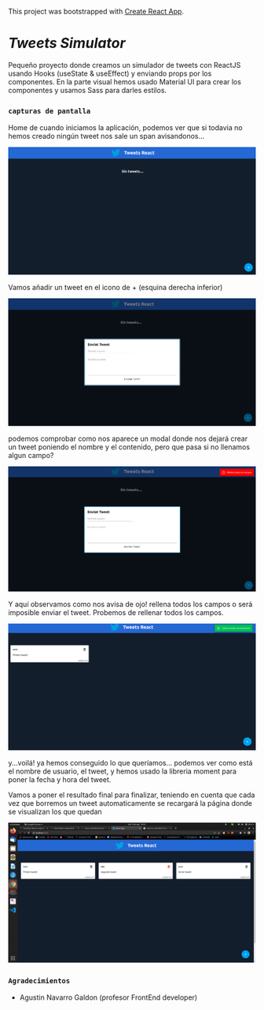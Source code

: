 This project was bootstrapped with [Create React App](https://github.com/facebook/create-react-app).

# *Tweets Simulator*

Pequeño proyecto donde creamos un simulador de tweets con ReactJS usando Hooks (useState & useEffect) y enviando props por los componentes. En la parte visual hemos usado Material UI para crear los componentes y usamos Sass para darles estilos.


### `capturas de pantalla`

Home de cuando iniciamos la aplicación, podemos ver que si todavia no hemos creado ningún tweet nos sale un span avisandonos...

![](./src/assets/img/home_tweet.png)

Vamos añadir un tweet en el icono de + (esquina derecha inferior)

![](./src/assets/img/modal_tweet.png)

podemos comprobar como nos aparece un modal donde nos dejará crear un tweet poniendo el nombre y el contenido, pero que pasa si no llenamos algun campo?

![](./src/assets/img/empty-tweet.png)

Y aquí observamos como nos avisa de ojo! rellena todos los campos o será imposible enviar el tweet. Probemos de rellenar todos los campos.

![](./src/assets/img/nice_tweet.png)

y...voilá! ya hemos conseguido lo que queríamos... podemos ver como está el nombre de usuario, el tweet, y hemos usado la libreria moment para poner la fecha y hora del tweet.

Vamos a poner el resultado final para finalizar, teniendo en cuenta que cada vez que borremos un tweet automaticamente se recargará la página donde se visualizan los que quedan

![](./src/assets/img/delete_tweet.png)



### `Agradecimientos`
+ Agustin Navarro Galdon (profesor FrontEnd developer)